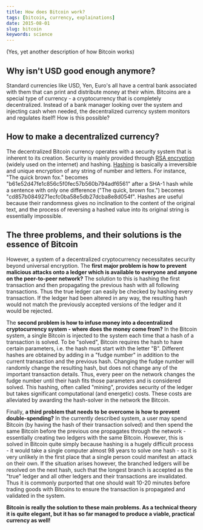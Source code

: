 ```yaml
---
title: How does Bitcoin work? 
tags: [bitcoin, currency, explainations]
date: 2015-08-01
slug: bitcoin
keywords: science
---
```


(Yes, yet another description of how Bitcoin works)

## Why isn't USD good enough anymore?

Standard currencies like USD, Yen, Euro's all have a central bank associated with them that can print and distribute money at their whim. Bitcoins are a special type of currency - a cryptocurrency that is completely decentralized. Instead of a bank manager looking over the system and injecting cash when needed, the decentralized currency system monitors and regulates itself! How is this possible?

## How to make a decentralized currency?

The decentralized Bitcoin currency operates with a security system that is inherent to its creation. Security is mainly provided through [RSA encryption](http://en.wikipedia.org/wiki/RSA_(cryptosystem)) (widely used on the internet) and hashing. [Hashing](http://en.wikipedia.org/wiki/Hash_function) is basically a irreversible and unique encryption of any string of number and letters. For instance, "The quick brown fox." becomes "b61e52d47fe1c856c5f0fec57b560b794adf6561" after a SHA-1 hash while a sentence with only one difference ("The quick, brown fox.") becomes "cd857b0849271ecfc0ba58e5db27dcba8e8d054f". Hashes are useful because their randomness gives no inclination to the content of the original text, and the process of reversing a hashed value into its original string is essentially impossible.

## The three problems, and their solutions is the essence of Bitcoin

However, a system of a decentralized cryptocurrency necessitates security beyond universal encryption. The **first major problem is how to prevent malicious attacks onto a ledger which is available to everyone and anyone on the peer-to-peer network?** The solution to this is hashing the first transaction and then propagating the previous hash with all following transactions. Thus the true ledger can easily be checked by hashing every transaction. If the ledger had been altered in any way, the resulting hash would not match the previously accepted versions of the ledger and it would be rejected.

The **second problem is how to infuse money into a decentralized cryptocurrency system - where does the money come from?** In the Bitcoin system, a single Bitcoin is injected to the system each time that a hash of a transaction is solved. To be "solved", Bitcoin requires the hash to have certain parameters, i.e. the hash must start with the letter "B". Different hashes are obtained by adding in a "fudge number" in addition to the current transaction and the previous hash. Changing the fudge number will randomly change the resulting hash, but does not change any of the important transaction details. Thus, every peer on the network changes the fudge number until their hash fits those parameters and is considered solved. This hashing, often called "mining", provides security of the ledger but takes significant computational (and energetic) costs. These costs are alleviated by awarding the hash-solver in the network the Bitcoin.

Finally, **a third problem that needs to be overcome is how to prevent double-spending?** In the currently described system, a user may spend Bitcoin (by having the hash of their transaction solved) and then spend the same Bitcoin before the previous one propagates through the network - essentially creating two ledgers with the same Bitcoin. However, this is solved in Bitcoin quite simply because hashing is a hugely difficult process - it would take a single computer almost 98 years to solve one hash - so it is very unlikely in the first place that a single person could manifest an attack on their own. If the situation arises however, the branched ledgers will be resolved on the next hash, such that the longest branch is accepted as the "true" ledger and all other ledgers and their transactions are invalidated. Thus it is commonly purported that one should wait 10-20 minutes before trading goods with Bitcoins to ensure the transaction is propagated and validated in the system.

**Bitcoin is really the solution to these main problems. As a technical theory it is quite elegant, but it has so far managed to produce a viable, practical currency as well!**

